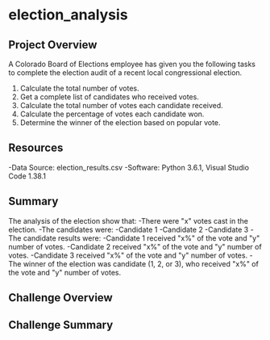 # election_analysis

## Project Overview
A Colorado Board of Elections employee has given you the following tasks to complete the election audit of a recent local congressional election.

1. Calculate the total number of votes.
2. Get a complete list of candidates who received votes.
3. Calculate the total number of votes each candidate received.
4. Calculate the percentage of votes each candidate won.
5. Determine the winner of the election based on popular vote.

## Resources
-Data Source: election_results.csv
-Software: Python 3.6.1, Visual Studio Code 1.38.1

## Summary
The analysis of the election show that:
-There were "x" votes cast in the election.
-The candidates were:
  -Candidate 1
  -Candidate 2
  -Candidate 3
-The candidate results were:
  -Candidate 1 received "x%" of the vote and "y" number of votes.
  -Candidate 2 received "x%" of the vote and "y" number of votes.
  -Candidate 3 received "x%" of the vote and "y" number of votes.
 -The winner of the election was candidate (1, 2, or 3), who received "x%" of the vote and "y" number of votes.
 
 ## Challenge Overview
 
 ## Challenge Summary
